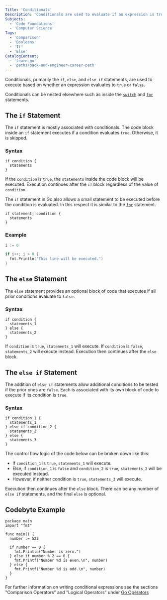 ```yaml
---
Title: 'Conditionals'
Description: 'Conditionals are used to evaluate if an expression is true or false and execute code based on that value.'
Subjects:
  - 'Code Foundations'
  - 'Computer Science'
Tags:
  - 'Comparison'
  - 'Booleans'
  - 'If'
  - 'Else'
CatalogContent:
  - 'learn-go'
  - 'paths/back-end-engineer-career-path'
---
```


Conditionals,  primarily the `if`, `else`, and `else if` statements, are used to execute based on whether an expression evaluates to `true` or `false`.

Conditionals can be nested elsewhere such as inside the [`switch`](https://www.codecademy.com/resources/docs/go/switch) and [`for`](https://www.codecademy.com/resources/docs/go/loops) statements.

## The `if` Statement

The `if` statement is mostly associated with conditionals. The code block inside an `if` statement executes if a condition evaluates `true`. Otherwise, it is skipped.

### Syntax

```pseudo
if condition {
  statements
}
```

If the `condition` is `true`, the `statements` inside the code block will be executed. Execution continues after the `if` block regardless of the value of `condition`.

The `if` statement in Go also allows a small statement to be executed before the condition is evaluated. In this respect it is similar to the [`for`](https://www.codecademy.com/resources/docs/go/loops) statement.

```pseudo
if statement; condition {
  statements
}
```

### Example

```go
i := 0

if i++; i > 0 {
  fmt.Println("This line will be executed.")
}
```

## The `else` Statement

The `else` statement provides an optional block of code that executes if all prior conditions evaluate to `false`.

### Syntax

```pseudo
if condition {
  statements_1
} else {
  statements_2
}
```

If `condition` is `true`, `statements_1` will execute. If `condition` is `false`, `statements_2` will execute instead. Execution then continues after the `else` block.

## The `else if` Statement

The addition of `else if` statements allow additional conditions to be tested if the prior ones are `false`. Each is associated with its own block of code to execute if its condition is `true`.

### Syntax

```pseudo
if condition_1 {
  statements_1
} else if condition_2 {
  statements_2
} else {
  statements_3
}
```

The control flow logic of the code below can be broken down like this:

- If `condition_1` is `true`, `statements_1` will execute.
- Else, if `condition_1` is `false` and `condition_2` is `true`, `statements_2` will be executed instead.
- However, if neither condition is `true`, `statements_3` will execute.

Execution then continues after the `else` block. There can be any number of `else if` statements, and the final `else` is optional.

## Codebyte Example

```codebyte/golang
package main
import "fmt"

func main() {
  number := 522

  if number == 0 {
    fmt.Println("Number is zero.")
  } else if number % 2 == 0 {
    fmt.Printf("Number %d is even.\n", number)
  } else {
    fmt.Printf("Number %d is odd.\n", number)
  }
}
```

For further information on writing conditional expressions see the sections "Comparison Operators" and "Logical Operators" under [Go Operators](https://www.codecademy.com/resources/docs/go/operators)
